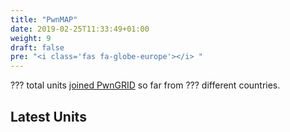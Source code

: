 ```yaml
---
title: "PwnMAP"
date: 2019-02-25T11:33:49+01:00
weight: 9
draft: false
pre: "<i class='fas fa-globe-europe'></i> "
---
```


<span id="unitstotal">???</span> total units <a href="/configuration/#set-your-pwngrid-preferences">joined PwnGRID</a> so far from <span id="unitscountries">???</span> different countries.

<div id="unitsmap"></div>

## Latest Units

<ul id="unitslist"></ul>